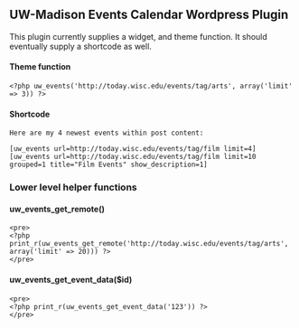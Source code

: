 ## UW-Madison Events Calendar Wordpress Plugin ##

This plugin currently supplies a widget, and theme function. It should eventually supply a shortcode as well.

#### Theme function ####

    <?php uw_events('http://today.wisc.edu/events/tag/arts', array('limit' => 3)) ?>

#### Shortcode ####

    Here are my 4 newest events within post content:

    [uw_events url=http://today.wisc.edu/events/tag/film limit=4]
    [uw_events url=http://today.wisc.edu/events/tag/film limit=10 grouped=1 title="Film Events" show_description=1]

### Lower level helper functions ###

#### uw_events_get_remote() ####

    <pre>
    <?php print_r(uw_events_get_remote('http://today.wisc.edu/events/tag/arts', array('limit' => 20))) ?>
    </pre>

#### uw_events_get_event_data($id) ####

    <pre>
    <?php print_r(uw_events_get_event_data('123')) ?>
    </pre>
